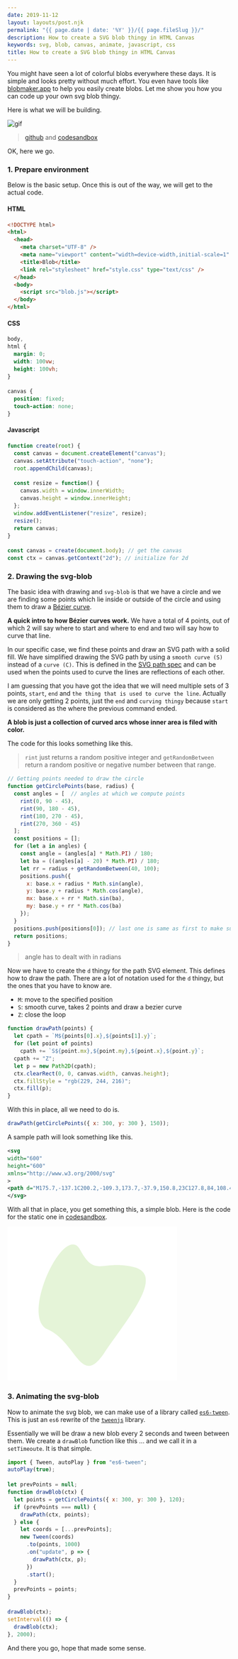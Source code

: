 ```yaml
---
date: 2019-11-12
layout: layouts/post.njk
permalink: "{{ page.date | date: '%Y' }}/{{ page.fileSlug }}/"
description: How to create a SVG blob thingy in HTML Canvas
keywords: svg, blob, canvas, animate, javascript, css
title: How to create a SVG blob thingy in HTML Canvas
---
```


You might have seen a lot of colorful blobs everywhere these days.
It is simple and looks pretty without much effort.
You even have tools like [blobmaker.app](https://www.blobmaker.app/) to help you easily create blobs.
Let me show you how you can code up your own svg blob thingy.

Here is what we will be building.

![gif](https://i.imgur.com/69tltSr.gif)

> [github](https://github.com/meain/svg-blob) and [codesandbox](https://codesandbox.io/s/admiring-hellman-m4dre)

OK, here we go.

### 1. Prepare environment

Below is the basic setup. Once this is out of the way, we will get to the actual code.

#### HTML

```html
<!DOCTYPE html>
<html>
  <head>
    <meta charset="UTF-8" />
    <meta name="viewport" content="width=device-width,initial-scale=1" />
    <title>Blob</title>
    <link rel="stylesheet" href="style.css" type="text/css" />
  </head>
  <body>
    <script src="blob.js"></script>
  </body>
</html>
```

#### CSS

```css
body,
html {
  margin: 0;
  width: 100vw;
  height: 100vh;
}

canvas {
  position: fixed;
  touch-action: none;
}
```

#### Javascript

```javascript
function create(root) {
  const canvas = document.createElement("canvas");
  canvas.setAttribute("touch-action", "none");
  root.appendChild(canvas);

  const resize = function() {
    canvas.width = window.innerWidth;
    canvas.height = window.innerHeight;
  };
  window.addEventListener("resize", resize);
  resize();
  return canvas;
}

const canvas = create(document.body); // get the canvas
const ctx = canvas.getContext("2d"); // initialize for 2d
```

### 2. Drawing the svg-blob

The basic idea with drawing and `svg-blob` is that we have a circle and we are finding some points which lie inside
or outside of the circle and using them to draw a [Bézier curve](https://javascript.info/bezier-curve).

**A quick intro to how Bézier curves work.** We have a total of 4 points, out of which 2 will say where to start and where
to end and two will say how to curve that line.

In our specific case, we find these points and draw an SVG path with a solid fill.
We have simplified drawing the SVG path by using a `smooth curve (S)` instead of a `curve (C)`.
This is defined in the [SVG path spec](https://developer.mozilla.org/en-US/docs/Web/SVG/Tutorial/Paths) and can be used when the
points used to curve the lines are reflections of each other.

I am guessing that you have got the idea that we will need multiple sets of 3 points, `start`, `end` and
`the thing that is used to curve the line`.  Actually we are only getting 2 points, just the `end` and `curving thingy`
because `start` is considered as the where the previous command ended.

__A blob is just a collection of curved arcs whose inner area is filed with color.__

The code for this looks something like this.

> `rint` just returns a random positive integer and `getRandomBetween` return a random positive or negative number
> between that range.

```javascript
// Getting points needed to draw the circle
function getCirclePoints(base, radius) {
  const angles = [  // angles at which we compute points
    rint(0, 90 - 45),
    rint(90, 180 - 45),
    rint(180, 270 - 45),
    rint(270, 360 - 45)
  ];
  const positions = [];
  for (let a in angles) {
    const angle = (angles[a] * Math.PI) / 180;
    let ba = ((angles[a] - 20) * Math.PI) / 180;
    let rr = radius + getRandomBetween(40, 100);
    positions.push({
      x: base.x + radius * Math.sin(angle),
      y: base.y + radius * Math.cos(angle),
      mx: base.x + rr * Math.sin(ba),
      my: base.y + rr * Math.cos(ba)
    });
  }
  positions.push(positions[0]); // last one is same as first to make sure they line up
  return positions;
}
```

> angle has to dealt with in radians

Now we have to create the `d` thingy for the path SVG element. This defines how to draw the path.
There are a lot of notation used for the `d` thingy, but the ones that you have to know are.

- `M`: move to the specified position
- `S`: smooth curve, takes 2 points and draw a bezier curve
- `Z`: close the loop

```javascript
function drawPath(points) {
  let cpath = `M${points[0].x},${points[1].y}`;
  for (let point of points)
    cpath += `S${point.mx},${point.my},${point.x},${point.y}`;
  cpath += "Z";
  let p = new Path2D(cpath);
  ctx.clearRect(0, 0, canvas.width, canvas.height);
  ctx.fillStyle = "rgb(229, 244, 216)";
  ctx.fill(p);
}
```

With this in place, all we need to do is.

```javascript
drawPath(getCirclePoints({ x: 300, y: 300 }, 150));
```

A sample path will look something like this.

```xml
<svg
width="600"
height="600"
xmlns="http://www.w3.org/2000/svg"
>
<path d="M175.7,-137.1C200.2,-109.3,173.7,-37.9,150.8,23C127.8,84,108.4,134.3,74.6,147.8C40.9,161.3,-7.1,137.8,-54.7,114.6C-102.4,91.3,-149.7,68.1,-175.8,20.9C-201.9,-26.4,-206.9,-97.7,-174.1,-127.3C-141.3,-157,-70.6,-145,2.5,-147C75.6,-148.9,151.2,-164.9,175.7,-137.1Z" />
</svg>
```

With all that in place, you get something this, a simple blob.
Here is the code for the static one in [codesandbox](https://codesandbox.io/s/tender-darkness-ujk1u).

![blob](/img/blob.png)

### 3. Animating the svg-blob

Now to animate the svg blob, we can make use of a library called [`es6-tween`](https://github.com/tweenjs/es6-tween).
This is just an `es6` rewrite of the [`tweenjs`](http://createjs.com/tweenjs) library.

Essentially we will be draw a new blob every 2 seconds and tween between them.
We create a `drawBlob` function like this ... and we call it in a `setTimeoute`. It is that simple.

```javascript
import { Tween, autoPlay } from "es6-tween";
autoPlay(true);

let prevPoints = null;
function drawBlob(ctx) {
  let points = getCirclePoints({ x: 300, y: 300 }, 120);
  if (prevPoints === null) {
    drawPath(ctx, points);
  } else {
    let coords = [...prevPoints];
    new Tween(coords)
      .to(points, 1000)
      .on("update", p => {
        drawPath(ctx, p);
      })
      .start();
  }
  prevPoints = points;
}

drawBlob(ctx);
setInterval(() => {
  drawBlob(ctx);
}, 2000);
```

And there you go, hope that made some sense.
